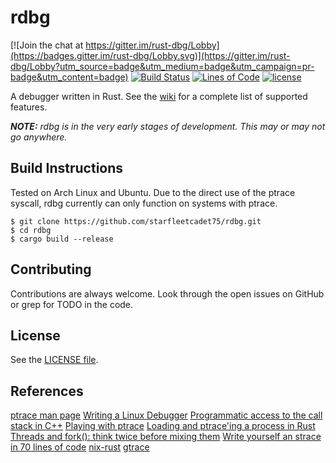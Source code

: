 # rdbg

[![Join the chat at https://gitter.im/rust-dbg/Lobby](https://badges.gitter.im/rust-dbg/Lobby.svg)](https://gitter.im/rust-dbg/Lobby?utm_source=badge&utm_medium=badge&utm_campaign=pr-badge&utm_content=badge)
[![Build Status](https://travis-ci.org/starfleetcadet75/rdbg.svg?branch=master)](https://travis-ci.org/starfleetcadet75/rdbg)
[![Lines of Code](https://tokei.rs/b1/github/starfleetcadet75/rdbg)](https://github.com/starfleetcadet75/rdbg)
[![license](https://img.shields.io/github/license/mashape/apistatus.svg?maxAge=2592000)]() 

A debugger written in Rust. See the [wiki](https://github.com/starfleetcadet75/rdbg/wiki) for a complete list of supported features.

_**NOTE:** rdbg is in the very early stages of development. This may or may not go anywhere._

## Build Instructions

Tested on Arch Linux and Ubuntu. Due to the direct use of the ptrace syscall, rdbg currently can only function on systems with ptrace.

```
$ git clone https://github.com/starfleetcadet75/rdbg.git
$ cd rdbg
$ cargo build --release
```

## Contributing

Contributions are always welcome. Look through the open issues on GitHub or grep for TODO in the code.

## License

See the [LICENSE file](LICENSE.md).

## References

[ptrace man page](http://man7.org/linux/man-pages/man2/ptrace.2.html)
[Writing a Linux Debugger](https://blog.tartanllama.xyz/writing-a-linux-debugger-setup.html)
[Programmatic access to the call stack in C++](https://eli.thegreenplace.net/2015/programmatic-access-to-the-call-stack-in-c)
[Playing with ptrace](https://www.linuxjournal.com/article/6100)
[Loading and ptrace'ing a process in Rust](http://system.joekain.com/2015/07/15/rust-load-and-ptrace.html)
[Threads and fork(): think twice before mixing them](http://www.linuxprogrammingblog.com/threads-and-fork-think-twice-before-using-them)
[Write yourself an strace in 70 lines of code](https://blog.nelhage.com/2010/08/write-yourself-an-strace-in-70-lines-of-code)
[nix-rust](https://github.com/nix-rust/nix)
[gtrace](https://github.com/geofft/gtrace)
